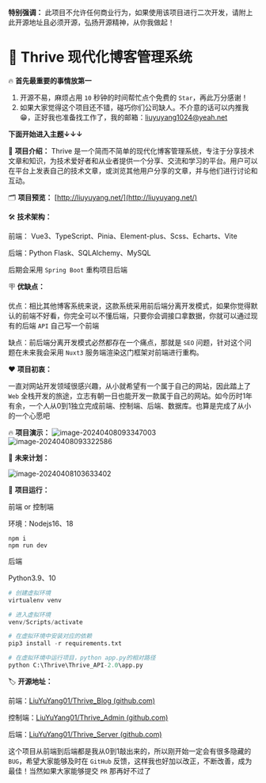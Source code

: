 **特别强调：** 此项目不允许任何商业行为，如果使用该项目进行二次开发，请附上此开源地址且必须开源，弘扬开源精神，从你我做起！

# 🎉 Thrive 现代化博客管理系统

🔥 **首先最重要的事情放第一**

1. 开源不易，麻烦占用 `10` 秒钟的时间帮忙点个免费的 `Star`，再此万分感谢！
2. 如果大家觉得这个项目还不错，碰巧你们公司缺人。不介意的话可以内推我😁，正好我也准备找工作了，我的邮箱：liuyuyang1024@yeah.net



**下面开始进入主题↓↓↓**



🌈 **项目介绍：** Thrive 是一个简而不简单的现代化博客管理系统，专注于分享技术文章和知识，为技术爱好者和从业者提供一个分享、交流和学习的平台。用户可以在平台上发表自己的技术文章，或浏览其他用户分享的文章，并与他们进行讨论和互动。



🗂️ **项目预览：** [http://liuyuyang.net/](http://liuyuyang.net/)



🛠️ **技术架构：**

前端： Vue3、TypeScript、Pinia、Element-plus、Scss、Echarts、Vite

后端：Python Flask、SQLAlchemy、MySQL

后期会采用 `Spring Boot` 重构项目后端



🪧 **优缺点：**

优点：相比其他博客系统来说，这款系统采用前后端分离开发模式，如果你觉得默认的前端不好看，你完全可以不懂后端，只要你会调接口拿数据，你就可以通过现有的后端 `API` 自己写一个前端

缺点：前后端分离开发模式必然都存在一个痛点，那就是 `SEO` 问题，针对这个问题在未来我会采用 `Nuxt3` 服务端渲染这门框架对前端进行重构。



❤️ **项目初衷：**

一直对网站开发领域很感兴趣，从小就希望有一个属于自己的网站，因此踏上了 `Web` 全栈开发的旅途，立志有朝一日也能开发一款属于自己的网站。如今历时1年有余，一个人从0到1独立完成前端、控制端、后端、数据库。也算是完成了从小的一个心愿吧



🔥 **项目演示：**
![image-20240408093347003](https://liuyuyang.net/usr/uploads/2024/04/3620445579.png)
![image-20240408093322586](https://liuyuyang.net/usr/uploads/2024/04/2753555887.png)


🏹 **未来计划：**

![image-20240408103633402](https://bu.dusays.com/2024/04/09/66148ecb66a39.png)



🌈 **项目运行：**

前端 or 控制端

环境：Nodejs16、18

```
npm i
npm run dev
```



后端

Python3.9、10

```python
# 创建虚拟环境
virtualenv venv

# 进入虚拟环境
venv/Scripts/activate

# 在虚拟环境中安装对应的依赖
pip3 install -r requirements.txt

# 在虚拟环境中运行项目，python app.py的相对路径
python C:\Thrive\Thrive_API-2.0\app.py
```


🏷️ **开源地址：**

前端：[LiuYuYang01/Thrive_Blog (github.com)](https://github.com/LiuYuYang01/Thrive_Blog)

控制端：[LiuYuYang01/Thrive_Admin (github.com)](https://github.com/LiuYuYang01/Thrive_Admin)

后端：[LiuYuYang01/Thrive_Server (github.com)](https://github.com/LiuYuYang01/Thrive_Server)



这个项目从前端到后端都是我从0到1敲出来的，所以刚开始一定会有很多隐藏的 `BUG`，希望大家能够及时在 `GitHub` 反馈，这样我也好加以改正，不断改善，成为最佳！当然如果大家能够提交 `PR` 那再好不过了
